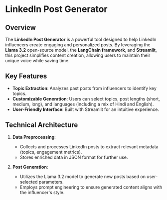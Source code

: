 # LinkedIn Post Generator

## Overview
The **LinkedIn Post Generator** is a powerful tool designed to help LinkedIn influencers create engaging and personalized posts. By leveraging the **Llama 3.2** open-source model, the **LangChain framework**, and **Streamlit**, this project simplifies content creation, allowing users to maintain their unique voice while saving time.

## Key Features
- **Topic Extraction**: Analyzes past posts from influencers to identify key topics.
- **Customizable Generation**: Users can select topics, post lengths (short, medium, long), and languages (including a mix of Hindi and English).
- **User-Friendly Interface**: Built with Streamlit for an intuitive experience.

## Technical Architecture
1. **Data Preprocessing**:
   - Collects and processes LinkedIn posts to extract relevant metadata (topics, engagement metrics).
   - Stores enriched data in JSON format for further use.

2. **Post Generation**:
   - Utilizes the Llama 3.2 model to generate new posts based on user-selected parameters.
   - Employs prompt engineering to ensure generated content aligns with the influencer's style.

